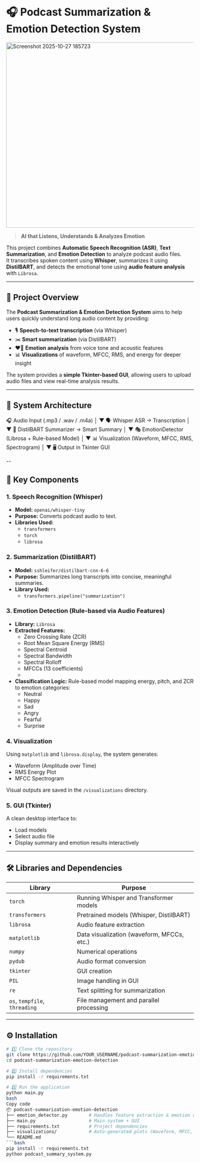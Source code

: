# 🎧 Podcast Summarization & Emotion Detection System
<img width="830" height="496" alt="Screenshot 2025-10-27 185723" src="https://github.com/user-attachments/assets/18930d66-aa19-471c-b7f0-ae9786a9ae0c" />

> **AI that Listens, Understands & Analyzes Emotion**

This project combines **Automatic Speech Recognition (ASR)**, **Text Summarization**, and **Emotion Detection** to analyze podcast audio files.  
It transcribes spoken content using **Whisper**, summarizes it using **DistilBART**, and detects the emotional tone using **audio feature analysis** with `Librosa`.

---

## 🚀 Project Overview

The **Podcast Summarization & Emotion Detection System** aims to help users quickly understand long audio content by providing:
- 🎙️ **Speech-to-text transcription** (via Whisper)
- ✂️ **Smart summarization** (via DistilBART)
- ❤️‍🔥 **Emotion analysis** from voice tone and acoustic features
- 📊 **Visualizations** of waveform, MFCC, RMS, and energy for deeper insight

The system provides a **simple Tkinter-based GUI**, allowing users to upload audio files and view real-time analysis results.

---

## 🧠 System Architecture
🎧 Audio Input (.mp3 / .wav / .m4a)
│
▼
🗣️ Whisper ASR → Transcription
│
▼
📝 DistilBART Summarizer → Smart Summary
│
▼
🎭 EmotionDetector (Librosa + Rule-based Model)
│
▼
📊 Visualization (Waveform, MFCC, RMS, Spectrogram)
│
▼
🖥️ Output in Tkinter GUI

--

## 🧩 Key Components

### 1. **Speech Recognition (Whisper)**
- **Model:** `openai/whisper-tiny`
- **Purpose:** Converts podcast audio to text.
- **Libraries Used:**
  - `transformers`
  - `torch`
  - `librosa`

### 2. **Summarization (DistilBART)**
- **Model:** `sshleifer/distilbart-cnn-6-6`
- **Purpose:** Summarizes long transcripts into concise, meaningful summaries.
- **Library Used:**
  - `transformers.pipeline("summarization")`

### 3. **Emotion Detection (Rule-based via Audio Features)**
- **Library:** `Librosa`
- **Extracted Features:**
  - Zero Crossing Rate (ZCR)
  - Root Mean Square Energy (RMS)
  - Spectral Centroid
  - Spectral Bandwidth
  - Spectral Rolloff
  - MFCCs (13 coefficients)
  - 
- **Classification Logic:** Rule-based model mapping energy, pitch, and ZCR to emotion categories:
  - Neutral
  - Happy
  - Sad
  - Angry
  - Fearful
  - Surprise

### 4. **Visualization**
Using `matplotlib` and `librosa.display`, the system generates:
- Waveform (Amplitude over Time)
- RMS Energy Plot
- MFCC Spectrogram

Visual outputs are saved in the `/visualizations` directory.

### 5. **GUI (Tkinter)**
A clean desktop interface to:
- Load models
- Select audio file
- Display summary and emotion results interactively

---

## 🛠️ Libraries and Dependencies

| Library | Purpose |
|----------|----------|
| `torch` | Running Whisper and Transformer models |
| `transformers` | Pretrained models (Whisper, DistilBART) |
| `librosa` | Audio feature extraction |
| `matplotlib` | Data visualization (waveform, MFCCs, etc.) |
| `numpy` | Numerical operations |
| `pydub` | Audio format conversion |
| `tkinter` | GUI creation |
| `PIL` | Image handling in GUI |
| `re` | Text splitting for summarization |
| `os`, `tempfile`, `threading` | File management and parallel processing |

---

## ⚙️ Installation

```bash
# 1️⃣ Clone the repository
git clone https://github.com/YOUR_USERNAME/podcast-summarization-emotion-detection.git
cd podcast-summarization-emotion-detection

# 2️⃣ Install dependencies
pip install -r requirements.txt

# 3️⃣ Run the application
python main.py
bash
Copy code
📦 podcast-summarization-emotion-detection
├── emotion_detector.py        # Handles feature extraction & emotion detection
├── main.py                    # Main system + GUI
├── requirements.txt           # Project dependencies
├── visualizations/            # Auto-generated plots (Waveform, MFCC, RMS)
└── README.md     
```bash
pip install -r requirements.txt
python podcast_summary_system.py


